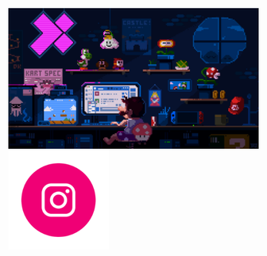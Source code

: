 <img src="programming_1.gif" />

<br/>

<a href="https://www.instagram.com/this_is_armin">
<img src="instagram.gif" width=40%/>
<a/>

<!---
ArminEmamidp/ArminEmamidp is a ✨ special ✨ repository because its `README.md` (this file) appears on your GitHub profile.
You can click the Preview link to take a look at your changes.
--->
